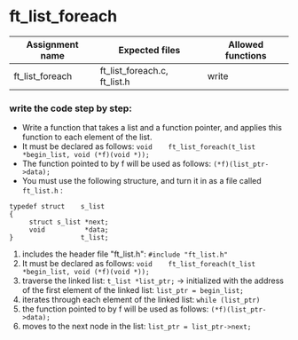 # ft_list_foreach

| Assignment name | Expected files | Allowed functions |
| --------------- | -------------  | ----------------- |
| ft_list_foreach        | ft_list_foreach.c, ft_list.h     | write             |

### write the code step by step:
* Write a function that takes a list and a function pointer, and applies this function to each element of the list.
* It must be declared as follows: ``` void    ft_list_foreach(t_list *begin_list, void (*f)(void *)); ```
* The function pointed to by f will be used as follows: ``` (*f)(list_ptr->data); ```
* You must use the following structure, and turn it in as a file called ``` ft_list.h ``` :
```
typedef struct    s_list
{
     struct s_list *next;
     void          *data;
}                 t_list;
```
1. includes the header file "ft_list.h": ``` #include "ft_list.h" ```
2. It must be declared as follows: ``` void    ft_list_foreach(t_list *begin_list, void (*f)(void *)); ```
3. traverse the linked list: ``` t_list *list_ptr; ``` -> initialized with the address of the first element of the linked list: ``` list_ptr = begin_list; ```
4. iterates through each element of the linked list: ``` while (list_ptr) ```
5. the function pointed to by f will be used as follows: ``` (*f)(list_ptr->data); ```
6. moves to the next node in the list: ``` list_ptr = list_ptr->next; ```
